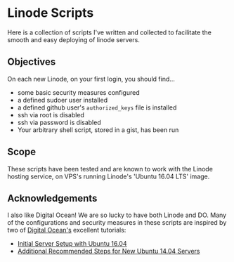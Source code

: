 # Linode Scripts

Here is a collection of scripts I've written and collected to facilitate the smooth and easy
deploying of linode servers.

## Objectives

On each new Linode, on your first login, you should find...

- some basic security measures configured
- a defined sudoer user installed
- a defined github user's `authorized_keys` file is installed
- ssh via root is disabled
- ssh via password is disabled
- Your arbitrary shell script, stored in a gist, has been run

## Scope

These scripts have been tested and are known to work with the Linode hosting service, on VPS's running
Linode's 'Ubuntu 16.04 LTS' image.

## Acknowledgements

I also like Digital Ocean!  We are so lucky to have both Linode and DO.  Many of the configurations and security measures in these scripts
are inspired by two of [Digital Ocean's](https://www.digitalocean.com) excellent tutorials:

- [Initial Server Setup with Ubuntu 16.04](https://www.digitalocean.com/community/tutorials/initial-server-setup-with-ubuntu-16-04)
- [Additional Recommended Steps for New Ubuntu 14.04 Servers](https://www.digitalocean.com/community/tutorials/additional-recommended-steps-for-new-ubuntu-14-04-servers)
